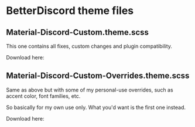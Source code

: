 # BetterDiscord theme files

## Material-Discord-Custom.theme.scss

This one contains all fixes, custom changes and plugin compatibility.

Download here:

## Material-Discord-Custom-Overrides.theme.scss

Same as above but with some of my personal-use overrides, such as accent color, font families, etc.

So basically for my own use only. What you'd want is the first one instead.

Download here:
